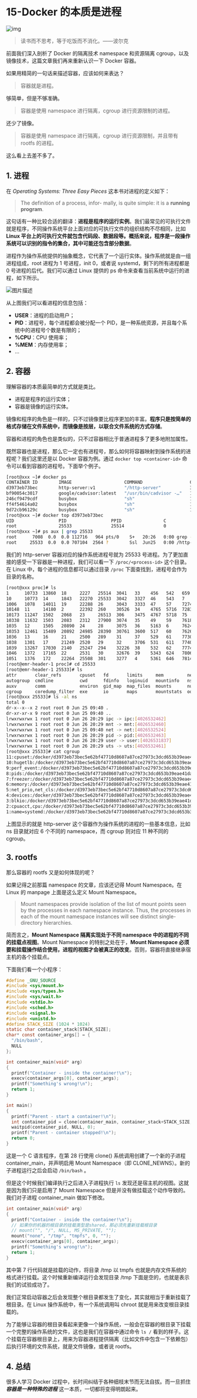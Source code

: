 # 15-**Docker 的本质是进程**

![img](./assets/5f3c84800001dda506400426.jpg)

> 读书而不思考，等于吃饭而不消化。——波尔克

前面我们深入剖析了 Docker 的隔离技术 namespace 和资源隔离 cgroup，以及镜像技术，这篇文章我们再来重新认识一下 Docker 容器。

如果用精简的一句话来描述容器，应该如何来表达？

> 容器就是进程。

够简单，但是不够准确。

> 容器是使用 namespace 进行隔离，cgroup 进行资源限制的进程。

还少了镜像。

> 容器是使用 namespace 进行隔离，cgroup 进行资源限制，并且带有 rootfs 的进程。

这么看上去差不多了。

## 1. 进程

在 *Operating Systems: Three Easy Pieces* 这本书对进程的定义如下：

> The definition of a process, infor- mally, is quite simple: it is a **running program**.

这句话有一种比较合适的翻译：**进程是程序的运行实例**。我们最常见的可执行文件就是程序，不同操作系统平台上面对应的可执行文件的组织结构不尽相同，比如 **Linux 平台上的可执行文件就包含代码段、数据段等。概括来说，程序是一段操作系统可以识别的指令的集合，其中可能还包含部分数据**。

进程作为操作系统提供的抽象概念，它代表了一个运行实体。操作系统就是由一组进程组成，root 进程为 1 号进程，init 0，或者说 systemd，剩下的所有进程都是 0 号进程的后代。我们可以通过 Linux 提供的 ps 命令来查看当前系统中运行的进程，如下所示。

![图片描述](./assets/5f3c84e60001102d21500586.png)

从上图我们可以看进程的信息包括：

- **USER**：进程的启动用户；
- **PID**：进程号，每个进程都会被分配一个 PID，是一种系统资源，并且每个系统中的进程号个数是有限的；
- **%CPU**：CPU 使用率；
- **%MEM**：内存使用率；
- …

## 2. 容器

理解容器的本质最简单的方式就是类比。

- 进程是程序的运行实体；
- 容器是镜像的运行实体。

镜像和程序的角色是一样的，只不过镜像要比程序更加的丰富。**程序只是按简单的格式存储在文件系统中，而镜像是按层，以联合文件系统的方式存储**。

容器和进程的角色也是类似的，只不过容器相比于普通进程多了更多地附加属性。

既然容器也是进程，那么它一定也有进程号，那么如何将容器映射到操作系统的进程呢？我们这里还是以 Docker 容器为例。通过 `docker top <container-id>` 命令可以看到容器的进程号。下面举个例子。

```bash
[root@xxx ~]# docker ps
CONTAINER ID        IMAGE                    COMMAND                  CREATED             STATUS              PORTS                    NAMES
d3973eb73bec        http-server:v1           "/http-server"           35 hours ago        Up 35 hours         0.0.0.0:8091->8091/tcp   clever_nobel
bf90054c3017        google/cadvisor:latest   "/usr/bin/cadvisor -…"   12 days ago         Up 12 days          0.0.0.0:8081->8080/tcp   cadvisor
246cf9479cdf        busybox                  "sh"                     12 days ago         Up 12 days                                   ecstatic_shirley
ff4f54614a02        busybox                  "sh"                     12 days ago         Up 12 days                                   boring_meitner
9d72cb96129c        busybox                  "sh"                     13 days ago         Up 13 days                                   priceless_shannon
[root@xxx ~]# docker top d3973eb73bec
UID                 PID                 PPID                C                   STIME               TTY                 TIME                CMD
root                25533               25514               0                   Jun25               ?                   00:00:00            /http-server
[root@xxx ~]# ps aux | grep 25533
root      7008  0.0  0.0 112716   964 pts/0    S+   20:26   0:00 grep --color=auto 25533
root     25533  0.0  0.0 707104  2564 ?        Ssl  Jun25   0:00 /http-server
```

我们的 http-server 容器对应的操作系统进程号就为 25533 号进程。为了更加直接的感受一下容器是一种进程，我们可以看一下 `/proc/<process-id>` 这个目录。在 Linux 中，每个进程的信息都可以通过目录 `/proc` 下面查找到，进程号会作为目录的名称。

```bash
[root@xxx proc]# ls
1      10733  13860  18     2227   25514  3041   33    456   542   659   7922  8440       cpuinfo      irq         modules       swaps
10     10773  14     1843   22270  25533  3042   3327  46    543   7     7923  8442       crypto       kallsyms    mounts        sys
1006   1078   14011  19     22288  26     3043   3333  47    57    7274  7941  8443       devices      kcore       mtrr          sysrq-trigger
10148  11     14180  2      22392  260    30526  34    4765  5716  7283  7994  8450       diskstats    keys        net           sysvipc
10173  11247  1502   2068   23     26513  306    3475  4767  5718  75    8     8988       dma          key-users   pagetypeinfo  timer_list
10338  11632  1503   2083   2312   27900  3074   35    49    59    7618  8043  9          driver       kmsg        partitions    timer_stats
1035   12     1505   20890  24     28     3075   36    5163  6     7624  8062  9006       execdomains  kpagecount  sched_debug   tty
10353  12461  15489  20892  24985  28390  30761  3600  517   60    7626  8122  acpi       fb           kpageflags  schedstat     uptime
1036   13     16     21     2500   289    31     37    529   61    7730  8205  buddyinfo  filesystems  loadavg     scsi          version
1038   1301   17     21249  2520   29     32     3706  531   611   7740  8252  bus        fs           locks       self          vmallocinfo
1039   13267  17030  2140   25247  294    32226  38    532   62    7774  8341  cgroups    interrupts   mdstat      slabinfo      vmstat
1046   1372   17165  22     2531   30     32676  39    5343  624   7806  8343  cmdline    iomem        meminfo     softirqs      zoneinfo
1051   1376   172    22264  25508  301    3277   4     5361  646   7814  8439  consoles   ioports      misc        stat
[root@emr-header-1 proc]# cd 25533
[root@emr-header-1 25533]# ls
attr       clear_refs       cpuset   fd       limits     mem         net        oom_score      personality  schedstat  stack   syscall  wchan
autogroup  cmdline          cwd      fdinfo   loginuid   mountinfo   ns         oom_score_adj  projid_map   sessionid  stat    task
auxv       comm             environ  gid_map  map_files  mounts      numa_maps  pagemap        root         setgroups  statm   timers
cgroup     coredump_filter  exe      io       maps       mountstats  oom_adj    patch_state    sched        smaps      status  uid_map
[root@xxx 25533]# ls -al ns
total 0
dr-x--x--x 2 root root 0 Jun 25 09:40 .
dr-xr-xr-x 9 root root 0 Jun 25 09:40 ..
lrwxrwxrwx 1 root root 0 Jun 26 20:29 ipc -> ipc:[4026532462]
lrwxrwxrwx 1 root root 0 Jun 26 20:29 mnt -> mnt:[4026532460]
lrwxrwxrwx 1 root root 0 Jun 25 09:40 net -> net:[4026532524]
lrwxrwxrwx 1 root root 0 Jun 26 20:29 pid -> pid:[4026532463]
lrwxrwxrwx 1 root root 0 Jun 26 20:29 user -> user:[4026531837]
lrwxrwxrwx 1 root root 0 Jun 26 20:29 uts -> uts:[4026532461]
[root@xxx 25533]# cat cgroup
11:cpuset:/docker/d3973eb73bec5e62bf47710d8607a87ce27973c3dcd653b39eae41da25564d4d
10:hugetlb:/docker/d3973eb73bec5e62bf47710d8607a87ce27973c3dcd653b39eae41da25564d4d
9:perf_event:/docker/d3973eb73bec5e62bf47710d8607a87ce27973c3dcd653b39eae41da25564d4d
8:pids:/docker/d3973eb73bec5e62bf47710d8607a87ce27973c3dcd653b39eae41da25564d4d
7:freezer:/docker/d3973eb73bec5e62bf47710d8607a87ce27973c3dcd653b39eae41da25564d4d
6:memory:/docker/d3973eb73bec5e62bf47710d8607a87ce27973c3dcd653b39eae41da25564d4d
5:net_prio,net_cls:/docker/d3973eb73bec5e62bf47710d8607a87ce27973c3dcd653b39eae41da25564d4d
4:devices:/docker/d3973eb73bec5e62bf47710d8607a87ce27973c3dcd653b39eae41da25564d4d
3:blkio:/docker/d3973eb73bec5e62bf47710d8607a87ce27973c3dcd653b39eae41da25564d4d
2:cpuacct,cpu:/docker/d3973eb73bec5e62bf47710d8607a87ce27973c3dcd653b39eae41da25564d4d
1:name=systemd:/docker/d3973eb73bec5e62bf47710d8607a87ce27973c3dcd653b39eae41da25564d4d
```

上图显示的就是 http-server 这个容器作为操作系统的进程的一些基本信息，比如 ns 目录就对应 6 个不同的 namespace，而 cgroup 则对应 11 种不同的 cgroup。

## 3. rootfs

那么容器的 rootfs 又是如何体现的呢？

如果记得之前那篇 namespace 的文章，应该还记得 Mount Namespace。在 Linux 的 manpage 上面是这么定义 Mount Namespace。

> Mount namespaces provide isolation of the list of mount points seen by the processes in each namespace instance. Thus, the processes in each of the mount namespace instances will see distinct single-directory hierarchies.

简而言之，**Mount Namespace 隔离实现处于不同 namespace 中的进程的不同的挂载点视图**。Mount Namespace 的特别之处在于，**Mount Namespace 必须要和挂载操作结合使用，进程的视图才会被真正的改变**。否则，容器将直接继承宿主机的各个挂载点。

下面我们看一个小程序：

```c
#define _GNU_SOURCE
#include <sys/mount.h> 
#include <sys/types.h>
#include <sys/wait.h>
#include <stdio.h>
#include <sched.h>
#include <signal.h>
#include <unistd.h>
#define STACK_SIZE (1024 * 1024)
static char container_stack[STACK_SIZE];
char* const container_args[] = {
  "/bin/bash",
  NULL
};

int container_main(void* arg)
{  
  printf("Container - inside the container!\n");
  execv(container_args[0], container_args);
  printf("Something's wrong!\n");
  return 1;
}

int main()
{
  printf("Parent - start a container!\n");
  int container_pid = clone(container_main, container_stack+STACK_SIZE, CLONE_NEWNS | SIGCHLD , NULL);
  waitpid(container_pid, NULL, 0);
  printf("Parent - container stopped!\n");
  return 0;
}
```

这是一个 C 语言程序，在第 28 行使用 clone() 系统调用创建了一个新的子进程 container_main，并声明启用 Mount Namespace（即 CLONE_NEWNS）。新的子进程运行之后会启动 `/bin/bash` 。

但是这个时候我们编译执行之后进入子进程执行 `ls` 发现还是宿主机的视图。这就是因为我们只是启用了 Mount Namespace 但是并没有做挂载这个动作导致的。我们对子进程 container_main 做如下修改。

```c
int container_main(void* arg)
{
  printf("Container - inside the container!\n");
  // 如果你的机器的根目录的挂载类型是shared，那必须先重新挂载根目录
  // mount("", "/", NULL, MS_PRIVATE, "");
  mount("none", "/tmp", "tmpfs", 0, "");
  execv(container_args[0], container_args);
  printf("Something's wrong!\n");
  return 1;
}
```

其中第 7 行代码就是挂载的动作，将目录 /tmp 以 tmpfs 也就是内存文件系统的格式进行挂载。这个时候重新编译运行会发现目录 /tmp 下面是空的，也就是表示我们的试验成功了。

我们正常启动容器之后会发现整个根目录都发生了变化，其实就相当于重新挂载了根目录。在 Linux 操作系统中，有一个系统调用叫 chroot 就是用来改变根目录挂载的。

为了能够让容器的根目录看起来更像一个操作系统，一般会在容器的根目录下挂载一个完整的操作系统的文件，这也是我们在容器中通过命令 `ls /` 看到的样子。这个挂载在容器根目录上，用来为容器进程提供隔离（比如文件中包含一下依赖包）后执行环境的文件系统，就是文件镜像，或者说 rootfs。

## 4. 总结

很多人学习 Docker 过程中，长时间纠结于各种细枝末节而无法自拔。而一旦抓住 ***容器是一种特殊的进程*** 这一本质，一切都将变得明朗起来。